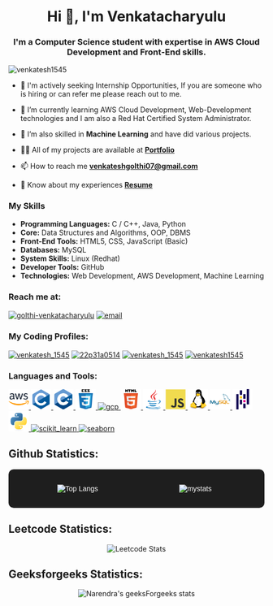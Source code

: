 <h1 align="center">Hi 👋, I'm Venkatacharyulu</h1>
<h3 align="center">I'm a Computer Science student with expertise in AWS Cloud Development and Front-End skills.</h3>

<p align="left"> <img src="https://komarev.com/ghpvc/?username=venkatesh1545&label=Profile%20views&color=0e75b6&style=flat" alt="venkatesh1545" /> </p>

- 🔎 I'm actively seeking Internship Opportunities, If you are someone who is hiring or can refer me please reach out to me.

- 🌱 I’m currently learning AWS Cloud Development, Web-Development technologies and I am also a Red Hat Certified System Administrator.

- 🚀 I’m also skilled in **Machine Learning** and have did various projects.

- 👨‍💻 All of my projects are available at **[Portfolio](venkatesh1545.github.io/MyPortfolio)**

- 📫 How to reach me **venkateshgolthi07@gmail.com**

- 📄 Know about my experiences **[Resume](https://bit.ly/4cypflI)**

<section class="skill">
    <h3 class="h3 skills-title">My Skills</h3>
    <ul class="skills-list content-card">
        <!-- Programming Languages -->
        <li class="skills-item">
            <b>Programming Languages:</b>
            <span>C / C++, Java, Python</span>
        </li>
        <!-- Core -->
        <li class="skills-item">
            <b>Core:</b>
            <span>Data Structures and Algorithms, OOP, DBMS</span>
        </li>
        <!-- Front-End Tools -->
        <li class="skills-item">
            <b>Front-End Tools:</b>
            <span>HTML5, CSS, JavaScript (Basic)</span>
        </li>
        <!-- Databases -->
        <li class="skills-item">
            <b>Databases:</b>
            <span>MySQL</span>
        </li>
        <!-- System Skills -->
        <li class="skills-item">
            <b>System Skills:</b>
            <span>Linux (Redhat)</span>
        </li>
        <!-- Developer Tools -->
        <li class="skills-item">
            <b>Developer Tools:</b>
            <span>GitHub</span>
        </li>
        <!-- Technologies -->
        <li class="skills-item">
            <b>Technologies:</b>
            <span>Web Development, AWS Development, Machine Learning</span>
        </li>
    </ul>
</section>

### Reach me at:
<p align="left"> <a href="https://www.linkedin.com/in/venkatesh1545/" target="blank"><img align="center" src="https://raw.githubusercontent.com/rahuldkjain/github-profile-readme-generator/master/src/images/icons/Social/linked-in-alt.svg" alt="golthi-venkatacharyulu" height="22" width="40" /></a>
<a href="mailto:venkateshgolthi07@gmail.com" target="_blank">
    <img align="center" src="https://img.icons8.com/?size=100&id=124193&format=png&color=000000" alt="email" height="35" width="40" />
</a>

</p>

<h3 align="left">My Coding Profiles:</h3>
<p align="left">
<a href="https://www.codechef.com/users/venkatesh_1545" target="blank"><img align="center" src="https://cdn.jsdelivr.net/npm/simple-icons@3.1.0/icons/codechef.svg" alt="venkatesh_1545" height="30" width="40" /></a>
<a href="https://www.hackerrank.com/22p31a0514" target="blank"><img align="center" src="https://raw.githubusercontent.com/rahuldkjain/github-profile-readme-generator/master/src/images/icons/Social/hackerrank.svg" alt="22p31a0514" height="30" width="40" /></a>
<a href="https://www.leetcode.com/venkatesh_1545" target="blank"><img align="center" src="https://raw.githubusercontent.com/rahuldkjain/github-profile-readme-generator/master/src/images/icons/Social/leet-code.svg" alt="venkatesh_1545" height="30" width="40" /></a>
<a href="https://auth.geeksforgeeks.org/user/venkatesh1545" target="blank"><img align="center" src="https://raw.githubusercontent.com/rahuldkjain/github-profile-readme-generator/master/src/images/icons/Social/geeks-for-geeks.svg" alt="venkatesh1545" height="30" width="40" /></a>
</p>

<h3 align="left">Languages and Tools:</h3>
<p align="left">
<a href="https://aws.amazon.com" target="_blank" rel="noreferrer"> <img src="https://raw.githubusercontent.com/devicons/devicon/master/icons/amazonwebservices/amazonwebservices-original-wordmark.svg" alt="aws" width="40" height="40"/> </a>
<a href="https://www.cprogramming.com/" target="_blank" rel="noreferrer"> <img src="https://raw.githubusercontent.com/devicons/devicon/master/icons/c/c-original.svg" alt="c" width="40" height="40"/> </a>
<a href="https://www.w3schools.com/cpp/" target="_blank" rel="noreferrer"> <img src="https://raw.githubusercontent.com/devicons/devicon/master/icons/cplusplus/cplusplus-original.svg" alt="cplusplus" width="40" height="40"/> </a>
<a href="https://www.w3schools.com/css/" target="_blank" rel="noreferrer"> <img src="https://raw.githubusercontent.com/devicons/devicon/master/icons/css3/css3-original-wordmark.svg" alt="css3" width="40" height="40"/> </a>
<a href="https://cloud.google.com" target="_blank" rel="noreferrer"> <img src="https://www.vectorlogo.zone/logos/google_cloud/google_cloud-icon.svg" alt="gcp" width="40" height="40"/> </a> </a>
<a href="https://www.w3.org/html/" target="_blank" rel="noreferrer"> <img src="https://raw.githubusercontent.com/devicons/devicon/master/icons/html5/html5-original-wordmark.svg" alt="html5" width="40" height="40"/> </a>
<a href="https://www.java.com" target="_blank" rel="noreferrer"> <img src="https://raw.githubusercontent.com/devicons/devicon/master/icons/java/java-original.svg" alt="java" width="40" height="40"/> </a>
<a href="https://developer.mozilla.org/en-US/docs/Web/JavaScript" target="_blank" rel="noreferrer"> <img src="https://raw.githubusercontent.com/devicons/devicon/master/icons/javascript/javascript-original.svg" alt="javascript" width="40" height="40"/> </a>
<a href="https://www.linux.org/" target="_blank" rel="noreferrer"> <img src="https://raw.githubusercontent.com/devicons/devicon/master/icons/linux/linux-original.svg" alt="linux" width="40" height="40"/> </a>
<a href="https://www.mysql.com/" target="_blank" rel="noreferrer"> <img src="https://raw.githubusercontent.com/devicons/devicon/master/icons/mysql/mysql-original-wordmark.svg" alt="mysql" width="40" height="40"/> </a>
<a href="https://pandas.pydata.org/" target="_blank" rel="noreferrer"> <img src="https://raw.githubusercontent.com/devicons/devicon/2ae2a900d2f041da66e950e4d48052658d850630/icons/pandas/pandas-original.svg" alt="pandas" width="40" height="40"/> </a>
<a href="https://www.python.org" target="_blank" rel="noreferrer"> <img src="https://raw.githubusercontent.com/devicons/devicon/master/icons/python/python-original.svg" alt="python" width="40" height="40"/> </a>
<a href="https://scikit-learn.org/" target="_blank" rel="noreferrer"> <img src="https://upload.wikimedia.org/wikipedia/commons/0/05/Scikit_learn_logo_small.svg" alt="scikit_learn" width="40" height="40"/> </a>
<a href="https://seaborn.pydata.org/" target="_blank" rel="noreferrer"> <img src="https://seaborn.pydata.org/_images/logo-mark-lightbg.svg" alt="seaborn" width="40" height="40"/> </a>
</p>


## Github Statistics:
<div style="display: flex; justify-content: space-between; align-items: center; background-color: #1E1E1E; padding: 20px; border-radius: 10px; color: white; font-family: Arial, sans-serif;">

  <div style="flex: 1; text-align: center; margin: 10px;">
    <img height="150" width="300" src="https://github-readme-stats.vercel.app/api/top-langs/?username=venkatesh1545&layout=compact&theme=radical" alt="Top Langs" />
  </div>

  <div style="flex: 1; text-align: center; margin: 10px;">
    <img height="150" width="300" src="https://github-readme-stats.vercel.app/api?username=venkatesh1545&show_icons=true&theme=radical" alt="mystats" />
  </div>

</div>



## Leetcode Statistics:
<center>
<img src="https://leetcard.jacoblin.cool/venkatesh_1545?ext=contest" alt="Leetcode Stats" width="50%">
</center>

## Geeksforgeeks Statistics:
<center>

![Narendra's geeksForgeeks stats](https://geeks-for-geeks-stats-api.vercel.app/?userName=venkatesh1545)

</center>

